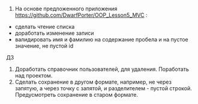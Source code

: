 1. На основе предложенного приложения https://github.com/DwarfPorter/OOP_Lesson5_MVC :
- сделать чтение списка
- доработать изменение записи
- валидировать имя и фамилию на содержание пробела  и на пустое значение, не пустой id

ДЗ
1. Доработать справочник пользователей, для удаления. Поработать над проектом.
2. Сделать сохранение в другом формате, например, не через запятую, а через точку с запятой,
и разделителем  - пустой строкой. Предусмотреть сохранение в старом формате.
